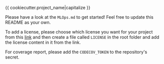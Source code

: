 {{ cookiecutter.project_name|capitalize }}

Please have a look at the `MLOps.md` to get started!
Feel free to update this README as your own.

To add a license, please choose which license you want for your project 
from this [link](https://choosealicense.com/appendix/) and then create a 
file called `LICENSE` in the root folder and add the license content in it 
from the link.

For coverage report, please add the `CODECOV_TOKEN` to the repository's secret.